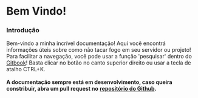 # Bem Vindo!

### Introdução

Bem-vindo a minha incrível documentação! Aqui você encontrá informações úteis sobre como não tacar fogo em seu servidor ou projeto!\
Para facilitar a navegação, você pode usar a função 'pesquisar' dentro do [Gitbook](https://docs.artbenedetti.com/)! Basta clicar no botão no canto superior direito ou usar a tecla de atalho CTRL+K.\
\
**A documentação sempre está em desenvolvimento, caso queira constribuir, abra um pull request no** [**repositório do Github**](https://github.com/Zeptiny/docs)**.**
